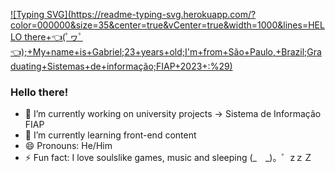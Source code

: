 [![Typing SVG](https://readme-typing-svg.herokuapp.com/?color=000000&size=35&center=true&vCenter=true&width=1000&lines=HELLO there+👈(ﾟヮﾟ👈);+My+name+is+Gabriel;23+years+old;I'm+from+São+Paulo,+Brazil;Graduating+Sistemas+de+informação;FIAP+2023+:%29)](https://git.io/typing-svg)

### Hello there! 

- 🔭 I’m currently working on university projects -> Sistema de Informação FIAP
- 🧠 I’m currently learning front-end content
- 😄 Pronouns: He/Him
- ⚡ Fun fact: I love soulslike games, music and sleeping  (_　_)。゜zｚＺ

